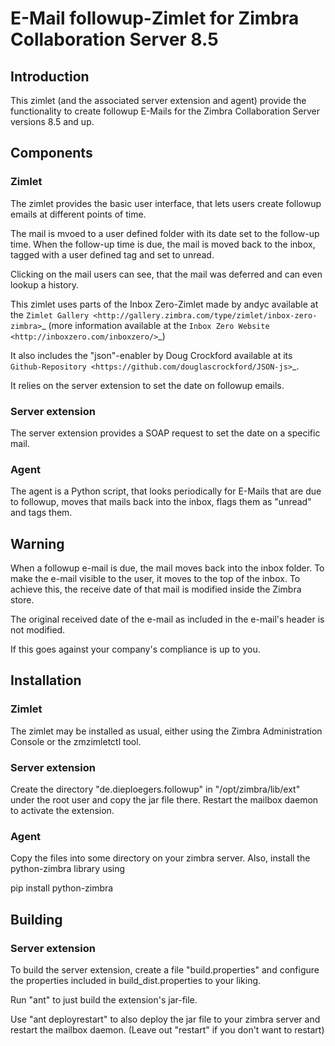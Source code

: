 # E-Mail followup-Zimlet for Zimbra Collaboration Server 8.5

## Introduction

This zimlet (and the associated server extension and agent) provide the 
functionality to create followup E-Mails for the Zimbra Collaboration Server 
versions 8.5 and up.

## Components

### Zimlet

The zimlet provides the basic user interface, that lets users create followup
 emails at different points of time. 
 
The mail is mvoed to a user defined folder with its date set to the follow-up 
time. When the follow-up time is due, the mail is moved 
back to the inbox, tagged with a user defined tag and set to unread.

Clicking on the mail users can see, that the mail was deferred and can even 
lookup a history.

This zimlet uses parts of the Inbox Zero-Zimlet made by andyc available at 
the `Zimlet Gallery <http://gallery.zimbra.com/type/zimlet/inbox-zero-zimbra>`_ 
(more information available at the 
`Inbox Zero Website <http://inboxzero.com/inboxzero/>`_)

It also includes the "json"-enabler by Doug Crockford available at its
`Github-Repository <https://github.com/douglascrockford/JSON-js>`_. 
 
It relies on the server extension to set the date on followup emails.
 
### Server extension

The server extension provides a SOAP request to set the date on a specific 
mail. 
 
### Agent

The agent is a Python script, that looks periodically for E-Mails that are due
 to followup, moves that mails back into the inbox, flags them as "unread" 
 and tags them.

## Warning

When a followup e-mail is due, the mail moves back into the inbox folder. To 
make the e-mail visible to the user, it moves to the top of the inbox. To 
achieve this, the receive date of that mail is modified inside the Zimbra 
store.
  
The original received date of the e-mail as included in the e-mail's header 
is not modified.

If this goes against your company's compliance is up to you.

## Installation

### Zimlet

The zimlet may be installed as usual, either using the Zimbra Administration 
Console or the zmzimletctl tool.

### Server extension

Create the directory "de.dieploegers.followup" in "/opt/zimbra/lib/ext" under
 the root user and copy the jar file there. Restart the mailbox daemon to 
 activate the extension.
 
### Agent

Copy the files into some directory on your zimbra server. Also, 
install the python-zimbra library using

pip install python-zimbra

## Building

### Server extension

To build the server extension, create a file "build.properties" and configure
 the properties included in build_dist.properties to your liking.
 
Run "ant" to just build the extension's jar-file.

Use "ant deployrestart" to also deploy the jar file to your zimbra server and
 restart the mailbox daemon. (Leave out "restart" if you don't want to restart)